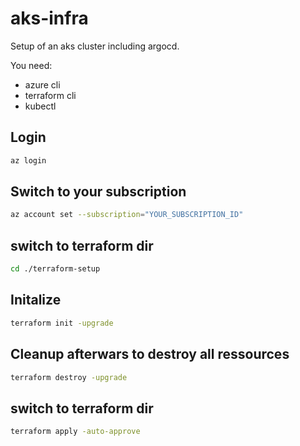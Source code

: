 # aks-infra

Setup of an aks cluster including argocd.

You need:
- azure cli
- terraform cli
- kubectl

## Login
```bash
az login
```

## Switch to your subscription
```bash
az account set --subscription="YOUR_SUBSCRIPTION_ID"
```

## switch to terraform dir
```bash
cd ./terraform-setup
```

## Initalize
```bash
terraform init -upgrade
```

## Cleanup afterwars to destroy all ressources
```bash
terraform destroy -upgrade
```

## switch to terraform dir
```bash
terraform apply -auto-approve
```

